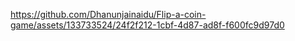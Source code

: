 

https://github.com/Dhanunjainaidu/Flip-a-coin-game/assets/133733524/24f2f212-1cbf-4d87-ad8f-f600fc9d97d0

